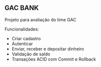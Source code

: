 ## GAC BANK

Projeto para avaliação do time GAC

Funcionalidades:

* Criar cadastro
* Autenticar
* Enviar, receber e depositar dinheiro
* Validação de saldo
* Transações ACID com Commit e Rollback


